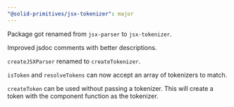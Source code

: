 ```yaml
---
"@solid-primitives/jsx-tokenizer": major
---
```


Package got renamed from `jsx-parser` to `jsx-tokenizer`.

Improved jsdoc comments with better descriptions.

`createJSXParser` renamed to `createTokenizer`.

`isToken` and `resolveTokens` can now accept an array of tokenizers to match.

`createToken` can be used without passing a tokenizer. This will create a token with the component function as the tokenizer.
